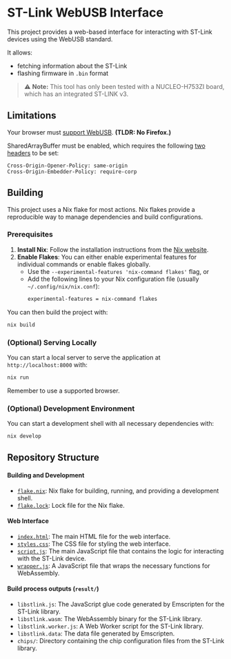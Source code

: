 # ST-Link WebUSB Interface

This project provides a web-based interface for interacting with ST-Link devices
using the WebUSB standard.

It allows:
- fetching information about the ST-Link
- flashing firmware in `.bin` format

> :warning: **Note:** This tool has only been tested with a NUCLEO-H753ZI board,
> which has an integrated ST-LINK v3.


## Limitations

Your browser must [support WebUSB](https://developer.mozilla.org/en-US/docs/Web/API/USB#browser_compatibility). **(TLDR: No Firefox.)**

SharedArrayBuffer must be enabled, which requires the following [two headers](https://developer.mozilla.org/en-US/docs/Web/JavaScript/Reference/Global_Objects/SharedArrayBuffer#security_requirements) to be set:
``` http
Cross-Origin-Opener-Policy: same-origin
Cross-Origin-Embedder-Policy: require-corp
```


## Building

This project uses a Nix flake for most actions. Nix flakes provide a reproducible way
to manage dependencies and build configurations.

### Prerequisites

1. **Install Nix**: Follow the installation instructions from the [Nix website](https://nixos.org/download.html).
2. **Enable Flakes**: You can either enable experimental features for individual commands or enable flakes globally.
   - Use the `--experimental-features 'nix-command flakes'` flag, or
   - Add the following lines to your Nix configuration file (usually `~/.config/nix/nix.conf`):
     ```sh
     experimental-features = nix-command flakes
     ```


You can then build the project with:

```sh
nix build
```

### (Optional) Serving Locally

You can start a local server to serve the application at `http://localhost:8000` with:
```sh
nix run
```
Remember to use a supported browser.

### (Optional) Development Environment

You can start a development shell with all necessary dependencies with:
```sh
nix develop
```


## Repository Structure

#### Building and Development
- [`flake.nix`](flake.nix): Nix flake for building, running, and providing a development shell.
- [`flake.lock`](flake.lock): Lock file for the Nix flake.

#### Web Interface
- [`index.html`](index.html): The main HTML file for the web interface.
- [`styles.css`](styles.css): The CSS file for styling the web interface.
- [`script.js`](script.js): The main JavaScript file that contains the logic for interacting with the ST-Link device.
- [`wrapper.js`](wrapper.js): A JavaScript file that wraps the necessary functions for WebAssembly.

#### Build process outputs (`result/`)
- `libstlink.js`: The JavaScript glue code generated by Emscripten for the ST-Link library.
- `libstlink.wasm`: The WebAssembly binary for the ST-Link library.
- `libstlink.worker.js`: A Web Worker script for the ST-Link library.
- `libstlink.data`: The data file generated by Emscripten.
- `chips/`: Directory containing the chip configuration files from the ST-Link library.
